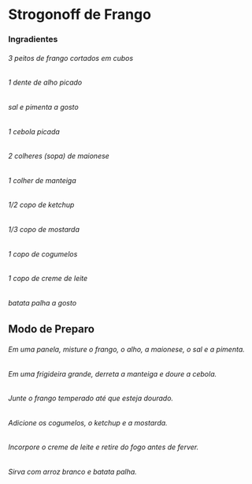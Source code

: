 # Strogonoff de Frango 

### Ingradientes
###### 3 peitos de frango cortados em cubos
###### 1 dente de alho picado
###### sal e pimenta a gosto
###### 1 cebola picada
###### 2 colheres (sopa) de maionese
###### 1 colher de manteiga
###### 1/2 copo de ketchup
###### 1/3 copo de mostarda
###### 1 copo de cogumelos
###### 1 copo de creme de leite
###### batata palha a gosto

## Modo de Preparo
###### Em uma panela, misture o frango, o alho, a maionese, o sal e a pimenta.
###### Em uma frigideira grande, derreta a manteiga e doure a cebola.
###### Junte o frango temperado até que esteja dourado.
###### Adicione os cogumelos, o ketchup e a mostarda.
###### Incorpore o creme de leite e retire do fogo antes de ferver.
###### Sirva com arroz branco e batata palha.